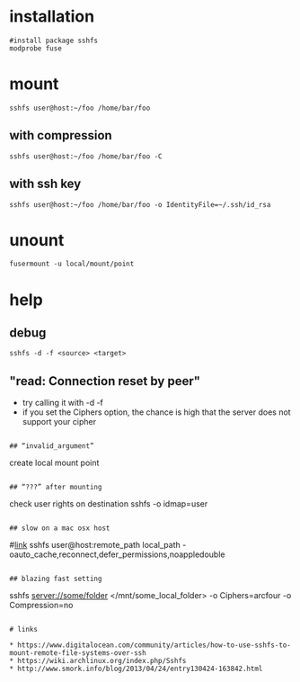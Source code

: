 # installation

```
#install package sshfs
modprobe fuse
```

# mount

```
sshfs user@host:~/foo /home/bar/foo
```

## with compression

```
sshfs user@host:~/foo /home/bar/foo -C
```

## with ssh key

```
sshfs user@host:~/foo /home/bar/foo -o IdentityFile=~/.ssh/id_rsa
```

# unount

```
fusermount -u local/mount/point
```

# help

## debug

```
sshfs -d -f <source> <target>
```

## "read: Connection reset by peer"

* try calling it with -d -f
* if you set the Ciphers option, the chance is high that the server does not support your cipher
```

## “invalid_argument”

```
create local mount point
```

## “???” after mounting

```
check user rights on destination
sshfs -o idmap=user <source> <target>
```

## slow on a mac osx host

```
#[link](https://coderwall.com/p/dwvw_w/sshfs-mac-osx-mount-slow-improve-speed)
sshfs user@host:remote_path local_path -oauto_cache,reconnect,defer_permissions,noappledouble
```

## blazing fast setting

```
sshfs <server://some/folder> </mnt/some_local_folder> -o Ciphers=arcfour -o Compression=no
```

# links

* https://www.digitalocean.com/community/articles/how-to-use-sshfs-to-mount-remote-file-systems-over-ssh
* https://wiki.archlinux.org/index.php/Sshfs
* http://www.smork.info/blog/2013/04/24/entry130424-163842.html

